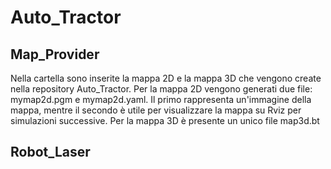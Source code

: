 # Auto_Tractor

## Map_Provider
Nella cartella sono inserite la mappa 2D e la mappa 3D che vengono create nella repository Auto_Tractor.
Per la mappa 2D vengono generati due file: mymap2d.pgm e mymap2d.yaml. Il primo rappresenta un'immagine della mappa, mentre il secondo 
è utile per visualizzare la mappa su Rviz per simulazioni successive. Per la mappa 3D è presente un unico file map3d.bt 

## Robot_Laser
